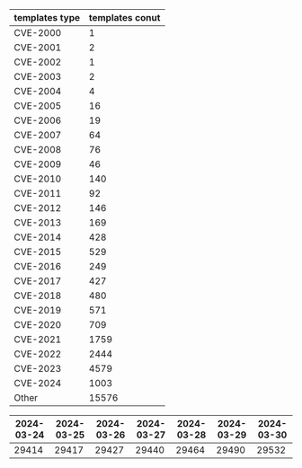 | templates type | templates conut | 
| --- | --- | 
| CVE-2000 | 1 |
| CVE-2001 | 2 |
| CVE-2002 | 1 |
| CVE-2003 | 2 |
| CVE-2004 | 4 |
| CVE-2005 | 16 |
| CVE-2006 | 19 |
| CVE-2007 | 64 |
| CVE-2008 | 76 |
| CVE-2009 | 46 |
| CVE-2010 | 140 |
| CVE-2011 | 92 |
| CVE-2012 | 146 |
| CVE-2013 | 169 |
| CVE-2014 | 428 |
| CVE-2015 | 529 |
| CVE-2016 | 249 |
| CVE-2017 | 427 |
| CVE-2018 | 480 |
| CVE-2019 | 571 |
| CVE-2020 | 709 |
| CVE-2021 | 1759 |
| CVE-2022 | 2444 |
| CVE-2023 | 4579 |
| CVE-2024 | 1003 |
| Other | 15576 |


|2024-03-24 | 2024-03-25 | 2024-03-26 | 2024-03-27 | 2024-03-28 | 2024-03-29 | 2024-03-30|
|--- | ------ | ------ | ------ | ------ | ------ | ---|
|29414 | 29417 | 29427 | 29440 | 29464 | 29490 | 29532|
